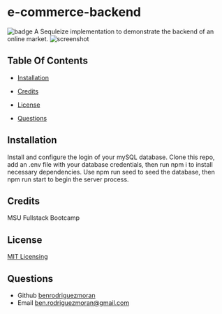 
# e-commerce-backend
![badge](https://img.shields.io/badge/license-MIT-blue.svg)
A Sequleize implementation to demonstrate the backend of an online market.
![screenshot](assets/images/screenshot.png)
## Table Of Contents
- [Installation](#installation)

- [Credits](#credits)
- [License](#license)
- [Questions](#questions)




## Installation 
Install and configure the login of your mySQL database. Clone this repo, add an .env file with your database credentials, then run npm i to install necessary dependencies. Use npm run seed to seed the database, then npm run start to begin the server process.

## Credits 
MSU Fullstack Bootcamp
## License 

[MIT Licensing](https://opensource.org/license/mit/)

## Questions
- Github [benrodriguezmoran](https://github.com/benrodriguezmoran) 
- Email [ben.rodriguezmoran@gmail.com](mailto:ben.rodriguezmoran@gmail.com)



